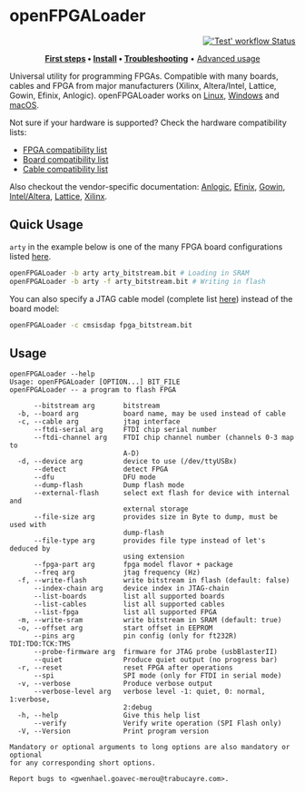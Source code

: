 # openFPGALoader

<p align="right">
  <a title="'Test' workflow Status" href="https://github.com/trabucayre/openFPGALoader/actions?query=workflow%3ATest"><img alt="'Test' workflow Status" src="https://img.shields.io/github/workflow/status/trabucayre/openFPGALoader/Test?longCache=true&style=flat-square&label=Test&logo=github%20actions&logoColor=fff"></a>
</p>

<p align="center">
  <strong><a href="doc/first-steps.md">First steps</a> • <a href="INSTALL.md">Install</a> • <a href="doc/troubleshooting.md">Troubleshooting</a></strong> • <a href="doc/advanced-usage.md">Advanced usage</a>
</p>

Universal utility for programming FPGAs. Compatible with many boards, cables and FPGA from major manufacturers (Xilinx, Altera/Intel, Lattice, Gowin, Efinix, Anlogic). openFPGALoader works on [Linux](INSTALL.md#linux), [Windows](INSTALL.md#windows) and [macOS](INSTALL.md#macos).

Not sure if your hardware is supported? Check the hardware compatibility lists:

 * [FPGA compatibility list](doc/fpga-compatibility-list.md)
 * [Board compatibility list](doc/board-compatibility-list.md)
 * [Cable compatibility list](doc/cable-compatibility-list.md)

Also checkout the vendor-specific documentation: [Anlogic](doc/anlogic.md), [Efinix](doc/efinix.md), [Gowin](doc/gowin.md), [Intel/Altera](doc/intel.md), [Lattice](doc/lattice.md), [Xilinx](doc/xilinx.md).

## Quick Usage

`arty` in the example below is one of the many FPGA board configurations listed [here](doc/board-compatibility-list.md).

```bash
openFPGALoader -b arty arty_bitstream.bit # Loading in SRAM
openFPGALoader -b arty -f arty_bitstream.bit # Writing in flash
```

You can also specify a JTAG cable model (complete list [here](doc/cable-compatibility-list.md)) instead of the board model:

```bash
openFPGALoader -c cmsisdap fpga_bitstream.bit
```

## Usage

```
openFPGALoader --help
Usage: openFPGALoader [OPTION...] BIT_FILE
openFPGALoader -- a program to flash FPGA

      --bitstream arg       bitstream
  -b, --board arg           board name, may be used instead of cable
  -c, --cable arg           jtag interface
      --ftdi-serial arg     FTDI chip serial number
      --ftdi-channel arg    FTDI chip channel number (channels 0-3 map to
                            A-D)
  -d, --device arg          device to use (/dev/ttyUSBx)
      --detect              detect FPGA
      --dfu                 DFU mode
      --dump-flash          Dump flash mode
      --external-flash      select ext flash for device with internal and  
                            external storage
      --file-size arg       provides size in Byte to dump, must be used with
                            dump-flash
      --file-type arg       provides file type instead of let's deduced by
                            using extension
      --fpga-part arg       fpga model flavor + package
      --freq arg            jtag frequency (Hz)
  -f, --write-flash         write bitstream in flash (default: false)
      --index-chain arg     device index in JTAG-chain
      --list-boards         list all supported boards
      --list-cables         list all supported cables
      --list-fpga           list all supported FPGA
  -m, --write-sram          write bitstream in SRAM (default: true)
  -o, --offset arg          start offset in EEPROM
      --pins arg            pin config (only for ft232R) TDI:TDO:TCK:TMS
      --probe-firmware arg  firmware for JTAG probe (usbBlasterII)
      --quiet               Produce quiet output (no progress bar)
  -r, --reset               reset FPGA after operations
      --spi                 SPI mode (only for FTDI in serial mode)
  -v, --verbose             Produce verbose output
      --verbose-level arg   verbose level -1: quiet, 0: normal, 1:verbose,
                            2:debug
  -h, --help                Give this help list
      --verify              Verify write operation (SPI Flash only)
  -V, --Version             Print program version

Mandatory or optional arguments to long options are also mandatory or optional
for any corresponding short options.

Report bugs to <gwenhael.goavec-merou@trabucayre.com>.
```
